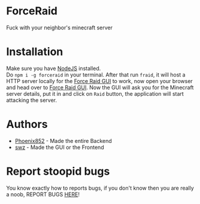 # ForceRaid
Fuck with your neighbor's minecraft server
# Installation
Make sure you have [NodeJS](https://nodejs.org/) installed.  
Do `npm i -g forceraid` in your terminal. After that run `fraid`, it will host a HTTP server locally for the [Force Raid GUI](https://forceraidgui.vercel.app/) to work, now open your browser and head over to [Force Raid GUI](https://forceraidgui.vercel.app/). Now the GUI will ask you for the Minecraft server details, put it in and click on `Raid` button, the application will start attacking the server.
# Authors
* [Phoenix852](https://github.com/m-Phoenix852) - Made the entire Backend
* [swz](https://swz.works) - Made the GUI or the Frontend
# Report stoopid bugs
You know exactly how to reports bugs, if you don't know then you are really a noob, REPORT BUGS [HERE](https://github.com/m-Phoenix852/ForceRaid/issues/)!